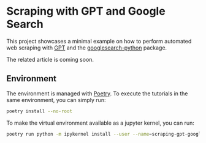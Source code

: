 # Scraping with GPT and Google Search

This project showcases a minimal example on how to perform automated web scraping with [GPT](https://platform.openai.com/docs/guides/gpt/gpt-models) and the [googlesearch-python](https://pypi.org/project/googlesearch-python/) package.

The related article is coming soon.

## Environment

The environment is managed with [Poetry](https://python-poetry.org). To execute the tutorials in the same environment, you can simply run:
```bash
poetry install --no-root
```
To make the virtual environment available as a jupyter kernel, you can run:
```bash
poetry run python -m ipykernel install --user --name=scraping-gpt-googlesearch
```